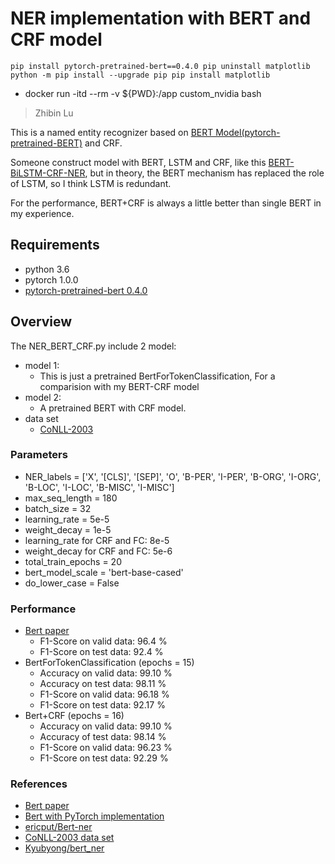 # NER implementation with BERT and CRF model

`pip install pytorch-pretrained-bert==0.4.0
pip uninstall matplotlib
python -m pip install --upgrade pip
pip install matplotlib`

- docker run -itd --rm -v ${PWD}:/app custom_nvidia bash

> Zhibin Lu

This is a named entity recognizer based on [BERT Model(pytorch-pretrained-BERT)](https://github.com/huggingface/pytorch-pretrained-BERT) and CRF.

Someone construct model with BERT, LSTM and CRF, like this [BERT-BiLSTM-CRF-NER](https://github.com/FuYanzhe2/Name-Entity-Recognition/tree/master/BERT-BiLSTM-CRF-NER), but in theory, the BERT mechanism has replaced the role of LSTM, so I think LSTM is redundant.

For the performance, BERT+CRF is always a little better than single BERT in my experience.

## Requirements
- python 3.6
- pytorch 1.0.0
- [pytorch-pretrained-bert 0.4.0](https://github.com/huggingface/transformers/releases/tag/v0.4.0)
## Overview
The NER_BERT_CRF.py include 2 model:
- model 1:
  - This is just a pretrained BertForTokenClassification, For a comparision with my BERT-CRF model
- model 2:
  - A pretrained BERT with CRF model.
- data set
  - [CoNLL-2003](https://github.com/Franck-Dernoncourt/NeuroNER/tree/master/neuroner/data/conll2003/en)
### Parameters
- NER_labels = ['X', '[CLS]', '[SEP]', 'O', 'B-PER', 'I-PER', 'B-ORG', 'I-ORG', 'B-LOC', 'I-LOC', 'B-MISC', 'I-MISC']
- max_seq_length = 180
- batch_size = 32
- learning_rate = 5e-5
- weight_decay = 1e-5
- learning_rate for CRF and FC: 8e-5 
- weight_decay for CRF and FC: 5e-6
- total_train_epochs = 20
- bert_model_scale = 'bert-base-cased'
- do_lower_case = False
### Performance
- [Bert paper](https://arxiv.org/abs/1810.04805)
  - F1-Score on valid data: 96.4 %
  - F1-Score on test data: 92.4 %
- BertForTokenClassification (epochs = 15)
  - Accuracy on valid data: 99.10 %
  - Accuracy on test data: 98.11 %
  - F1-Score on valid data: 96.18 %
  - F1-Score on test data: 92.17 %
- Bert+CRF (epochs = 16)
  - Accuracy on valid data: 99.10 %
  - Accuracy of test data: 98.14 % 
  - F1-Score on valid data: 96.23 %
  - F1-Score on test data: 92.29 %
### References
- [Bert paper](https://arxiv.org/abs/1810.04805)
- [Bert with PyTorch implementation](https://github.com/huggingface/pytorch-pretrained-BERT)
- [ericput/Bert-ner](https://github.com/ericput/bert-ner)
- [CoNLL-2003 data set](https://github.com/Franck-Dernoncourt/NeuroNER/tree/master/neuroner/data/conll2003/en)
- [Kyubyong/bert_ner](https://github.com/Kyubyong/bert_ner)
